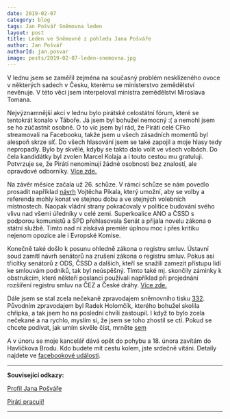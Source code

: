 ```yaml
---
date: 2019-02-07
category: blog
tags: Jan Pošvář Sněmovna leden
layout: post
title: Leden ve Sněmovně z pohledu Jana Pošváře
author: Jan Pošvář
authorId: jan.posvar    
image: posts/2019-02-07-leden-snemovna.jpg
---
```


V lednu jsem se zaměřil zejména na současný problém nesklizeného ovoce v některých sadech v Česku, kterému se ministerstvo zemědělství nevěnuje. V této věci jsem interpeloval ministra zemědělství Miroslava Tomana.

Nejvýznamnější akcí v lednu bylo pirátské celostátní fórum, které se tentokrát konalo v Táboře. Já jsem byl bohužel nemocný :( a nemohl jsem se ho zúčastnit osobně. O to víc jsem byl rád, že Piráti celé CFko streamovali na Facebooku, takže jsem u všech zásadních momentů byl alespoň skrze síť. Do všech hlasování jsem se také zapojil a moje hlasy tedy nepropadly. Bylo by skvělé, kdyby se takto dalo volit ve všech volbách. Do čela kandidátky byl zvolen Marcel Kolaja a i touto cestou mu gratuluji. Potvrzuje se, že Piráti nenominují žádné osobnosti bez znalostí, ale opravdové odborníky.  [Více zde.](https://www.pirati.cz/tiskove-zpravy/marcel-kolaja-povede-piraty-jako-jednicka-do-eurovoleb.html)

Na závěr měsíce začala už 26. schůze. V rámci schůze se nám povedlo prosadit například [návrh](https://www.pirati.cz/tiskove-zpravy/referenda-doznaji-zlepseni-diky-piratum.html) Vojtěcha Pikala, který umožní, aby se volby a referenda mohly konat ve stejnou dobu a ve stejných volebních místnostech. Naopak vládní strany pokračovaly v politice budování svého vlivu nad všemi úředníky v celé zemi. Superkoalice ANO a ČSSD s podporou komunistů a SPD přehlasovala Senát a přijala novelu zákona o státní službě. Tímto nad ní získává premiér úplnou moc i přes kritiku nejenom opozice ale i Evropské Komise. 

Konečně také došlo k posunu ohledně zákona o registru smluv. Ústavní soud zamítl návrh senátorů na zrušení zákona o registru smluv. Pokus asi třicítky senátorů z ODS, ČSSD a dalších, kteří se snažili zamezit přístupu lidí ke smlouvám podniků, tak byl neúspěšný. Tímto také mj. skončily záminky k obstrukcím, které někteří poslanci používali například při projednání rozšíření registru smluv na ČEZ a České dráhy. [Více zde.](https://www.pirati.cz/tiskove-zpravy/ustavni-soud-odmitl-snahy-o-zruseni-registru-smluv.html)

Dále jsem se stal zcela nečekaně zpravodajem sněmovního tisku [332](http://www.psp.cz/sqw/historie.sqw?o=8&T=332). Původním zpravodajem byl Radek Holomčík, kterého bohužel skolila chřipka, a tak jsem ho na poslední chvíli zastoupil. I když to bylo zcela nečekané a na rychlo, myslím si, že jsem se toho zhostil se ctí. Pokud se chcete podívat, jak umím skvěle číst, mrněte [sem](https://www.youtube.com/watch?v=wKokJb304Fs&feature=youtu.be)

A v únoru se moje kancelář dává opět do pohybu a 18. února zavítám do Havlíčkova Brodu. Kdo budete mít cestu kolem, jste srdečně vítáni. Detaily najdete ve [facebookové události](https://www.facebook.com/events/421907911684606). 

---
**Související odkazy:**

[Profil Jana Pošváře](https://wiki.pirati.cz/lide/jan_posvar)

[Piráti pracují!](https://piratipracuji.cz/)

---
